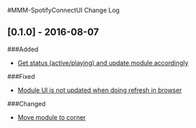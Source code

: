 #MMM-SpotifyConnectUI Change Log
## [0.1.0] - 2016-08-07
###Added
- [Get status (active/playing) and update module accordingly](https://github.com/CatoAntonsen/MMM-SpotifyConnectUI/issues/1) 

###Fixed
- [Module UI is not updated when doing refresh in browser](https://github.com/CatoAntonsen/MMM-SpotifyConnectUI/issues/6)

###Changed
- [Move module to corner](https://github.com/CatoAntonsen/MMM-SpotifyConnectUI/issues/2)
